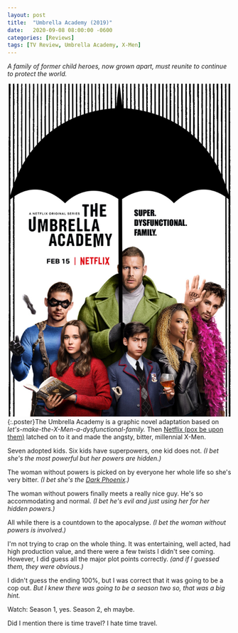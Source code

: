 ```yaml
---
layout: post
title:  "Umbrella Academy (2019)"
date:   2020-09-08 08:00:00 -0600
categories: [Reviews]
tags: [TV Review, Umbrella Academy, X-Men]
---
```


*A family of former child heroes, now grown apart, must reunite to continue to protect the world.*

![Umbrella Academy Poster](/assets/2020/09/umbrella-academy-2019.jpg){:.poster}The Umbrella Academy is a graphic novel adaptation based on *let's-make-the-X-Men-a-dysfunctional-family.* Then [Netflix (pox be upon them)](https://www.imdb.com/title/tt9196192/) latched on to it and made the angsty, bitter, millennial X-Men.

Seven adopted kids. Six kids have superpowers, one kid does not. *(I bet she's the most powerful but her powers are hidden.)*

The woman without powers is picked on by everyone her whole life so she's very bitter. *(I bet she's the [Dark Phoenix](https://en.wikipedia.org/wiki/The_Dark_Phoenix_Saga).)*

The woman without powers finally meets a really nice guy. He's so accommodating and normal. *(I bet he's evil and just using her for her hidden powers.)*

All while there is a countdown to the apocalypse. *(I bet the woman without powers is involved.)*

I'm not trying to crap on the whole thing. It was entertaining, well acted, had high production value, and there were a few twists I didn't see coming. However, I did guess all the major plot points correctly. *(and if I guessed them, they were obvious.)*

I didn't guess the ending 100%, but I was correct that it was going to be a cop out. *But I knew there was going to be a season two so, that was a big hint.*

Watch: Season 1, yes. Season 2, eh maybe.

Did I mention there is time travel? I hate time travel.

